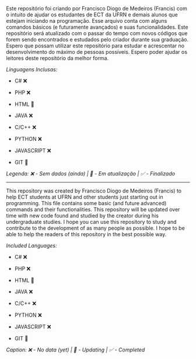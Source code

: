 Este repositório foi criando por Francisco Diogo de Medeiros (Francis) com o intuito de ajudar os estudantes de ECT da UFRN e
demais alunos que estejam iniciando na programação. Esse arquivo conta com alguns comandos básicos (e futuramente
avançados) e suas funcionalidades. Este repositório será atualizado com o passar do tempo com novos códigos que forem sendo
encontrados e estudados pelo criador durante sua graduação. Espero que possam utilizar este repositório para estudar e
acrescentar no desenvolvimento do máximo de pessoas possíveis. Espero poder ajudar os leitores deste repositório da melhor
forma.

*Linguagens Inclusas:*

- C# ❌
- PHP ❌
- HTML 🧩
- JAVA ❌
- C/C++ ❌
- PYTHON ❌
- JAVASCRIPT ❌

- GIT 🧩

*Legenda: ❌ - Sem dados (ainda) | 🧩 - Em atualização | ✅ - Finalizado*
- -------------------

This repository was created by Francisco Diogo de Medeiros (Francis) to help ECT students at UFRN and
other students just starting out in programming. This file contains some basic (and future
advanced) commands and their functionalities. This repository will be updated over time with new code
found and studied by the creator during his undergraduate studies. I hope you can use this repository to study and
contribute to the development of as many people as possible. I hope to be able to help the readers of this repository in the best
possible way.

*Included Languages:*

- C# ❌
- PHP ❌
- HTML 🧩
- JAVA ❌
- C/C++ ❌
- PYTHON ❌
- JAVASCRIPT ❌

- GIT 🧩

*Caption: ❌ - No data (yet) | 🧩 - Updating | ✅ - Completed*

